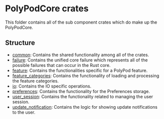 # PolyPodCore crates

This folder contains all of the sub component crates which do make up the PolyPodCore.

## Structure

- [common](common): Contains the shared functionality among all of the crates.
- [failure](failure): Contains the unified core failure which represents all of the possible failures that can occur in the Rust core.
- [feature](feature): Contains the functionalities specific for a PolyPod feature.
- [feature_categories](feature_categories): Contains the functionality of loading and processing the feature categories.
- [io](io): Contains the IO specific operations.
- [preferences](preferences): Contains the functionality for the Preferences storage.
- [user_session](user_session): Contains the functionality related to managing the user session.
- [update_notification](update_notification): Contains the logic for showing update notifications to the user.
